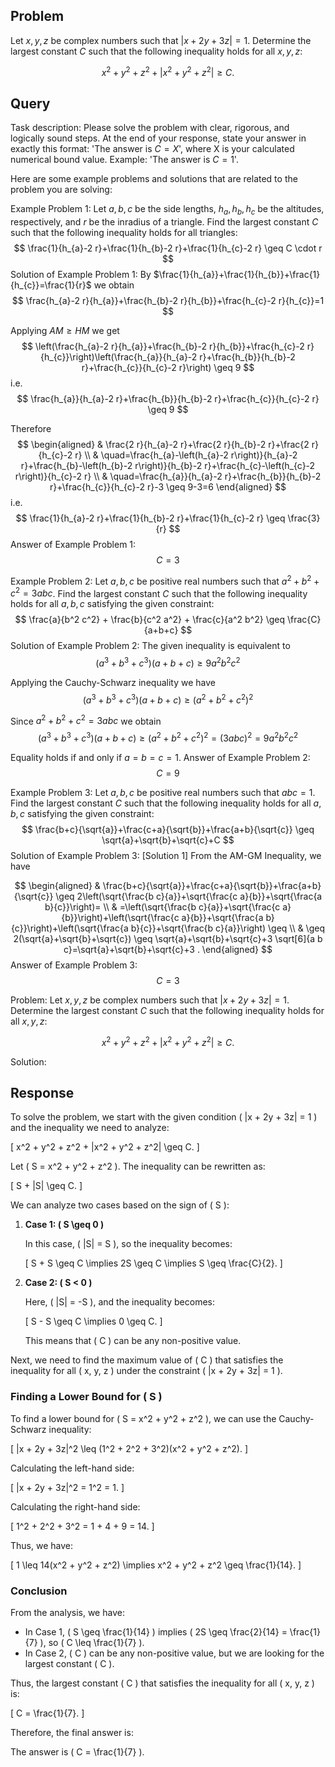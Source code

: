 ## Problem

Let $x, y, z$ be complex numbers such that $|x+2y+3z| = 1$. Determine the largest constant $C$ such that the following inequality holds for all $x, y, z$:

$$
x^2 + y^2 + z^2 + \left|x^2 + y^2 + z^2\right| \geq C.
$$

## Query

Task description: Please solve the problem with clear, rigorous, and logically sound steps. At the end of your response, state your answer in exactly this format: 'The answer is $C=X$', where X is your calculated numerical bound value. Example: 'The answer is $C=1$'.

Here are some example problems and solutions that are related to the problem you are solving:

Example Problem 1: Let $a, b, c$ be the side lengths, $h_{a}, h_{b}, h_{c}$ be the altitudes, respectively, and $r$ be the inradius of a triangle. Find the largest constant $C$ such that the following inequality holds for all triangles:
$$
\frac{1}{h_{a}-2 r}+\frac{1}{h_{b}-2 r}+\frac{1}{h_{c}-2 r} \geq C \cdot r
$$
Solution of Example Problem 1: By $\frac{1}{h_{a}}+\frac{1}{h_{b}}+\frac{1}{h_{c}}=\frac{1}{r}$ we obtain
$$
\frac{h_{a}-2 r}{h_{a}}+\frac{h_{b}-2 r}{h_{b}}+\frac{h_{c}-2 r}{h_{c}}=1
$$

Applying $A M \geq H M$ we get
$$
\left(\frac{h_{a}-2 r}{h_{a}}+\frac{h_{b}-2 r}{h_{b}}+\frac{h_{c}-2 r}{h_{c}}\right)\left(\frac{h_{a}}{h_{a}-2 r}+\frac{h_{b}}{h_{b}-2 r}+\frac{h_{c}}{h_{c}-2 r}\right) \geq 9
$$
i.e.
$$
\frac{h_{a}}{h_{a}-2 r}+\frac{h_{b}}{h_{b}-2 r}+\frac{h_{c}}{h_{c}-2 r} \geq 9
$$

Therefore
$$
\begin{aligned}
& \frac{2 r}{h_{a}-2 r}+\frac{2 r}{h_{b}-2 r}+\frac{2 r}{h_{c}-2 r} \\
& \quad=\frac{h_{a}-\left(h_{a}-2 r\right)}{h_{a}-2 r}+\frac{h_{b}-\left(h_{b}-2 r\right)}{h_{b}-2 r}+\frac{h_{c}-\left(h_{c}-2 r\right)}{h_{c}-2 r} \\
& \quad=\frac{h_{a}}{h_{a}-2 r}+\frac{h_{b}}{h_{b}-2 r}+\frac{h_{c}}{h_{c}-2 r}-3 \geq 9-3=6
\end{aligned}
$$
i.e.
$$
\frac{1}{h_{a}-2 r}+\frac{1}{h_{b}-2 r}+\frac{1}{h_{c}-2 r} \geq \frac{3}{r}
$$
Answer of Example Problem 1: $$C = 3$$

Example Problem 2: Let $a, b, c$ be positive real numbers such that $a^2 + b^2 + c^2 = 3abc$. Find the largest constant $C$ such that the following inequality holds for all $a, b, c$ satisfying the given constraint:
$$
\frac{a}{b^2 c^2} + \frac{b}{c^2 a^2} + \frac{c}{a^2 b^2} \geq \frac{C}{a+b+c}
$$
Solution of Example Problem 2: The given inequality is equivalent to
$$
\left(a^{3}+b^{3}+c^{3}\right)(a+b+c) \geq 9 a^{2} b^{2} c^{2}
$$

Applying the Cauchy-Schwarz inequality we have
$$
\left(a^{3}+b^{3}+c^{3}\right)(a+b+c) \geq\left(a^{2}+b^{2}+c^{2}\right)^{2}
$$

Since $a^{2}+b^{2}+c^{2}=3 a b c$ we obtain
$$
\left(a^{3}+b^{3}+c^{3}\right)(a+b+c) \geq\left(a^{2}+b^{2}+c^{2}\right)^{2}=(3 a b c)^{2}=9 a^{2} b^{2} c^{2}
$$

Equality holds if and only if $a=b=c=1$.
Answer of Example Problem 2: $$C = 9$$

Example Problem 3: Let $a, b, c$ be positive real numbers such that $a b c = 1$. Find the largest constant $C$ such that the following inequality holds for all $a, b, c$ satisfying the given constraint:
$$
\frac{b+c}{\sqrt{a}}+\frac{c+a}{\sqrt{b}}+\frac{a+b}{\sqrt{c}} \geq \sqrt{a}+\sqrt{b}+\sqrt{c}+C
$$
Solution of Example Problem 3: [Solution 1]
From the AM-GM Inequality, we have

$$
\begin{aligned}
& \frac{b+c}{\sqrt{a}}+\frac{c+a}{\sqrt{b}}+\frac{a+b}{\sqrt{c}} \geq 2\left(\sqrt{\frac{b c}{a}}+\sqrt{\frac{c a}{b}}+\sqrt{\frac{a b}{c}}\right)= \\
& =\left(\sqrt{\frac{b c}{a}}+\sqrt{\frac{c a}{b}}\right)+\left(\sqrt{\frac{c a}{b}}+\sqrt{\frac{a b}{c}}\right)+\left(\sqrt{\frac{a b}{c}}+\sqrt{\frac{b c}{a}}\right) \geq \\
& \geq 2(\sqrt{a}+\sqrt{b}+\sqrt{c}) \geq \sqrt{a}+\sqrt{b}+\sqrt{c}+3 \sqrt[6]{a b c}=\sqrt{a}+\sqrt{b}+\sqrt{c}+3 .
\end{aligned}
$$
Answer of Example Problem 3: $$C = 3$$


Problem: Let $x, y, z$ be complex numbers such that $|x+2y+3z| = 1$. Determine the largest constant $C$ such that the following inequality holds for all $x, y, z$:

$$
x^2 + y^2 + z^2 + \left|x^2 + y^2 + z^2\right| \geq C.
$$

Solution:

## Response

To solve the problem, we start with the given condition \( |x + 2y + 3z| = 1 \) and the inequality we need to analyze:

\[
x^2 + y^2 + z^2 + |x^2 + y^2 + z^2| \geq C.
\]

Let \( S = x^2 + y^2 + z^2 \). The inequality can be rewritten as:

\[
S + |S| \geq C.
\]

We can analyze two cases based on the sign of \( S \):

1. **Case 1: \( S \geq 0 \)**

   In this case, \( |S| = S \), so the inequality becomes:

   \[
   S + S \geq C \implies 2S \geq C \implies S \geq \frac{C}{2}.
   \]

2. **Case 2: \( S < 0 \)**

   Here, \( |S| = -S \), and the inequality becomes:

   \[
   S - S \geq C \implies 0 \geq C.
   \]

   This means that \( C \) can be any non-positive value.

Next, we need to find the maximum value of \( C \) that satisfies the inequality for all \( x, y, z \) under the constraint \( |x + 2y + 3z| = 1 \).

### Finding a Lower Bound for \( S \)

To find a lower bound for \( S = x^2 + y^2 + z^2 \), we can use the Cauchy-Schwarz inequality:

\[
|x + 2y + 3z|^2 \leq (1^2 + 2^2 + 3^2)(x^2 + y^2 + z^2).
\]

Calculating the left-hand side:

\[
|x + 2y + 3z|^2 = 1^2 = 1.
\]

Calculating the right-hand side:

\[
1^2 + 2^2 + 3^2 = 1 + 4 + 9 = 14.
\]

Thus, we have:

\[
1 \leq 14(x^2 + y^2 + z^2) \implies x^2 + y^2 + z^2 \geq \frac{1}{14}.
\]

### Conclusion

From the analysis, we have:

- In Case 1, \( S \geq \frac{1}{14} \) implies \( 2S \geq \frac{2}{14} = \frac{1}{7} \), so \( C \leq \frac{1}{7} \).
- In Case 2, \( C \) can be any non-positive value, but we are looking for the largest constant \( C \).

Thus, the largest constant \( C \) that satisfies the inequality for all \( x, y, z \) is:

\[
C = \frac{1}{7}.
\]

Therefore, the final answer is:

The answer is \( C = \frac{1}{7} \).